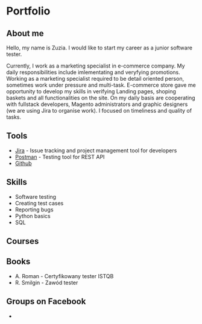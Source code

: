 # Portfolio

## About me
Hello, my name is Zuzia. 
I would like to start my career as a junior software tester.

Currently, I work as a marketing specialist in e-commerce company. My daily responsibilities include imlementating and veryfying promotions. Working as a marketing specialist required to be detail oriented person, sometimes work under pressure and multi-task. E-commerce store gave me opportunity to develop my skills in verifying Landing pages, shoping baskets and all functionalities on the site. On my daily basis are cooperating with fullstack developers, Magento administrators and graphic designers (we are using Jira to organise work). I focused on timeliness and quality of tasks.  
## Tools
* [Jira](https://www.atlassian.com) - Issue tracking and project management tool for developers
* [Postman](https://www.postman.com) - Testing tool for REST API
* [Github](https://github.com)
## Skills
* Software testing
* Creating test cases
* Reporting bugs
* Python basics
* SQL
## Courses
## Books 
* A. Roman - Certyfikowany tester ISTQB
* R. Smilgin - Zawód tester
## Groups on Facebook
*
